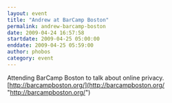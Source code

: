 ```yaml
---
layout: event
title: "Andrew at BarCamp Boston"
permalink: andrew-barcamp-boston
date: 2009-04-24 16:57:58
startdate: 2009-04-25 05:00:00
enddate: 2009-04-25 05:59:00
author: phobos
category: event
---
```


Attending BarCamp Boston to talk about online privacy. [http://barcampboston.org/](http://barcampboston.org/ "http://barcampboston.org/")
